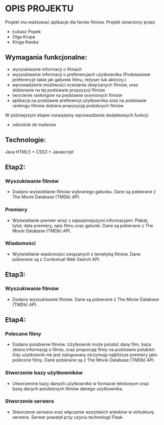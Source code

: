 # OPIS PROJEKTU 

Projekt ma realizować aplikacje dla fanów filmów. Projekt stowrzony przez 
- Łukasz Popek
- Olga Krupa 
- Kinga Kwoka

## Wymagania funkcjonalne:

- wyszukiwanie informacji o filmach
- wyszukiwanie informacji o preferencjach użytkownika (Podstawowe preferencje takie jak gatunek filmu, reżyser lub aktorzy.)
- wprowadzenie możliwości oceniania obejrzanych filmów, oraz dobieranie na tej podstawie propozycji filmów
- tworzenie rankingów na podstawie ocenionych filmów 
- aplikacja na podstawie preferencji użytkownika oraz na podstawie rankingu filmów dobiera propozycję podobnych filmów 

W późniejszym etapie rozważamy wprowadzenie dodatkowych funkcji:
- odnośnik do trailerów


## Technologie:
Java 
HTML5 + CSS3 + Javascript


## Etap2:

### Wyszukiwanie filmów
- Dodano wyświetlanie filmów wybranego gatunku. Dane są pobierane z The Movie Database (TMDb) API.

### Premiery
- Wyświetlanie premier wraz z najważniejszymi informacjami: Plakat, tytuł, data premiery, opis filmu oraz gatunki. 
Dane są pobierane z The Movie Database (TMDb) API.

### Wiadomości
- Wyświetlanie wiadomości związanych z tematyką filmów. Dane pobierane są z Contextual Web Search API.

## Etap3:

### Wyszukiwanie filmów
- Dodano wyszukiwanie filmów. Dane są pobierane z The Movie Database (TMDb) API.

## Etap4:

### Polecane filmy
- Dodano polubienie filmów. 
Użytkownik może polubić dany film, baza zbiera informację o filmie, oraz proponuję filmy na podstawie polubień.
Gdy użytkownik nie jest zalogowany otrzymuję najbliższe premiery jako polecone filmy. Dane pobierane są z The Movie Database (TMDb) API.

### Stworzenie bazy użytkowników
- Utworzenine bazy danych użytkownikó w formacie tekstowym oraz bazę danych polubionych filmów danego użytkownika.

### Stworzenie serwera
- Stworzenie serwera oraz włączenie wszytskich widoków w strkukturę serwera. Serwer powstał przy użyciu technologii Flask. 
